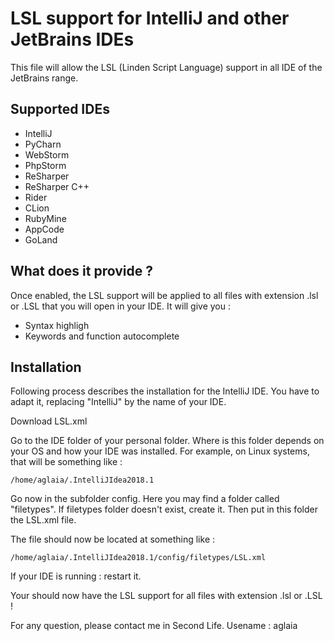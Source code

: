 LSL support for IntelliJ and other JetBrains IDEs
=================================================

This file will allow the LSL (Linden Script Language) support in all IDE of the JetBrains range.

Supported IDEs
--------------

* IntelliJ
* PyCharn
* WebStorm
* PhpStorm
* ReSharper
* ReSharper C++
* Rider
* CLion
* RubyMine
* AppCode
* GoLand

What does it provide ?
----------------------

Once enabled, the LSL support will be applied to all files with extension .lsl or .LSL that you 
will open in your IDE. It will give you :


* Syntax highligh
* Keywords and function autocomplete

Installation
------------

Following process describes the installation for the IntelliJ IDE.
You have to adapt it, replacing "IntelliJ" by the name of your IDE.

Download LSL.xml

Go to the IDE folder of your personal folder.
Where is this folder depends on your OS and how your IDE was installed.
For example, on Linux systems, that will be something like :

```
/home/aglaia/.IntelliJIdea2018.1
```

Go now in the subfolder config.
Here you may find a folder called "filetypes".
If filetypes folder doesn't exist, create it.
Then put in this folder the LSL.xml file.

The file should now be located at something like :

```
/home/aglaia/.IntelliJIdea2018.1/config/filetypes/LSL.xml
```

If your IDE is running : restart it.

Your should now have the LSL support for all files with extension .lsl or .LSL !

For any question, please contact me in Second Life. Usename : aglaia
